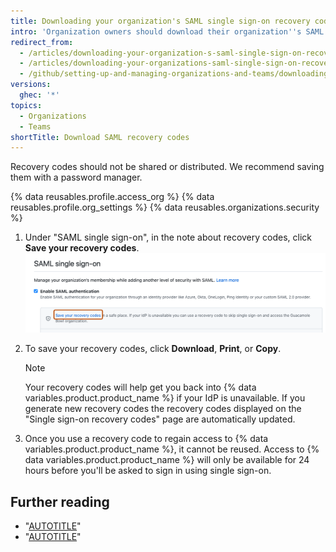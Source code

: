 ```yaml
---
title: Downloading your organization's SAML single sign-on recovery codes
intro: 'Organization owners should download their organization''s SAML single sign-on recovery codes to ensure that they can access {% data variables.product.product_name %} even if the identity provider for the organization is unavailable.'
redirect_from:
  - /articles/downloading-your-organization-s-saml-single-sign-on-recovery-codes
  - /articles/downloading-your-organizations-saml-single-sign-on-recovery-codes
  - /github/setting-up-and-managing-organizations-and-teams/downloading-your-organizations-saml-single-sign-on-recovery-codes
versions:
  ghec: '*'
topics:
  - Organizations
  - Teams
shortTitle: Download SAML recovery codes
---
```


Recovery codes should not be shared or distributed. We recommend saving them with a password manager.

{% data reusables.profile.access_org %}
{% data reusables.profile.org_settings %}
{% data reusables.organizations.security %}
1. Under "SAML single sign-on", in the note about recovery codes, click **Save your recovery codes**.
   ![Screenshot of the "SAML single sign-on" section. A link, labeled "Save your recovery codes," is highlighted with an orange outline.](/assets/images/help/saml/saml-recovery-codes.png)
1. To save your recovery codes, click **Download**, **Print**, or **Copy**.

   > [!NOTE]
   > Your recovery codes will help get you back into {% data variables.product.product_name %} if your IdP is unavailable. If you generate new recovery codes the recovery codes displayed on the "Single sign-on recovery codes" page are automatically updated.

1. Once you use a recovery code to regain access to {% data variables.product.product_name %}, it cannot be reused. Access to {% data variables.product.product_name %} will only be available for 24 hours before you'll be asked to sign in using single sign-on.

## Further reading

* "[AUTOTITLE](/organizations/managing-saml-single-sign-on-for-your-organization/about-identity-and-access-management-with-saml-single-sign-on)"
* "[AUTOTITLE](/organizations/managing-saml-single-sign-on-for-your-organization/accessing-your-organization-if-your-identity-provider-is-unavailable)"
